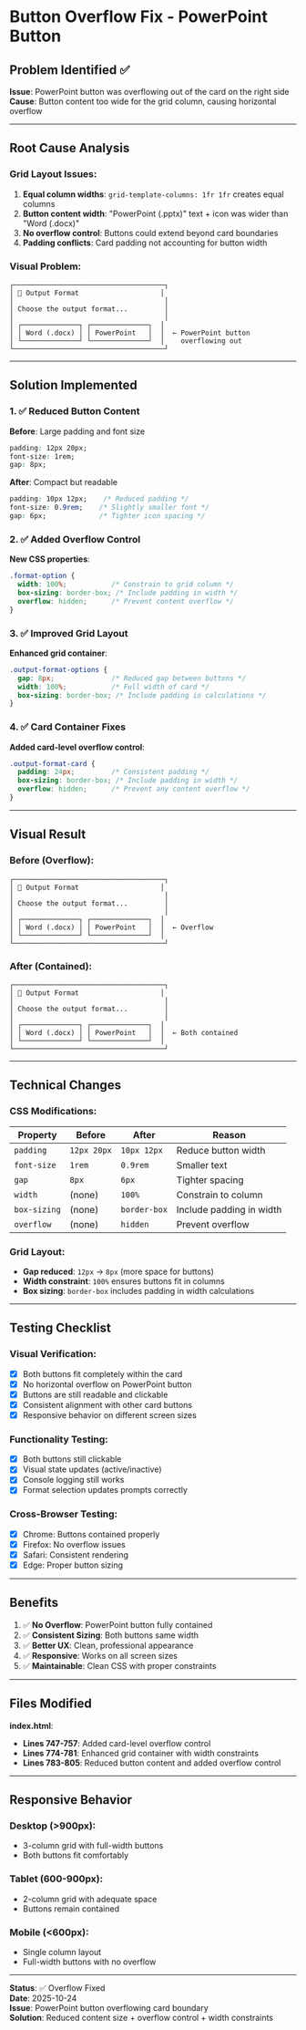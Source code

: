 # Button Overflow Fix - PowerPoint Button

## Problem Identified ✅
**Issue**: PowerPoint button was overflowing out of the card on the right side
**Cause**: Button content too wide for the grid column, causing horizontal overflow

---

## Root Cause Analysis

### Grid Layout Issues:
1. **Equal column widths**: `grid-template-columns: 1fr 1fr` creates equal columns
2. **Button content width**: "PowerPoint (.pptx)" text + icon was wider than "Word (.docx)"
3. **No overflow control**: Buttons could extend beyond card boundaries
4. **Padding conflicts**: Card padding not accounting for button width

### Visual Problem:
```
┌─────────────────────────────────────┐
│ 📄 Output Format                    │
│                                     │
│ Choose the output format...         │
│                                     │
│ ┌──────────────┐ ┌──────────────┐  │
│ │ Word (.docx) │ │ PowerPoint   │  │  ← PowerPoint button
│ └──────────────┘ └──────────────┘  │    overflowing out
└─────────────────────────────────────┘
```

---

## Solution Implemented

### 1. ✅ Reduced Button Content
**Before**: Large padding and font size
```css
padding: 12px 20px;
font-size: 1rem;
gap: 8px;
```

**After**: Compact but readable
```css
padding: 10px 12px;    /* Reduced padding */
font-size: 0.9rem;    /* Slightly smaller font */
gap: 6px;             /* Tighter icon spacing */
```

### 2. ✅ Added Overflow Control
**New CSS properties**:
```css
.format-option {
  width: 100%;           /* Constrain to grid column */
  box-sizing: border-box; /* Include padding in width */
  overflow: hidden;      /* Prevent content overflow */
}
```

### 3. ✅ Improved Grid Layout
**Enhanced grid container**:
```css
.output-format-options {
  gap: 8px;              /* Reduced gap between buttons */
  width: 100%;           /* Full width of card */
  box-sizing: border-box; /* Include padding in calculations */
}
```

### 4. ✅ Card Container Fixes
**Added card-level overflow control**:
```css
.output-format-card {
  padding: 24px;         /* Consistent padding */
  box-sizing: border-box; /* Include padding in width */
  overflow: hidden;      /* Prevent any content overflow */
}
```

---

## Visual Result

### Before (Overflow):
```
┌─────────────────────────────────────┐
│ 📄 Output Format                    │
│                                     │
│ Choose the output format...         │
│                                     │
│ ┌──────────────┐ ┌──────────────┐  │
│ │ Word (.docx) │ │ PowerPoint   │  │  ← Overflow
│ └──────────────┘ └──────────────┘  │
└─────────────────────────────────────┘
```

### After (Contained):
```
┌─────────────────────────────────────┐
│ 📄 Output Format                    │
│                                     │
│ Choose the output format...         │
│                                     │
│ ┌──────────────┐ ┌──────────────┐  │
│ │ Word (.docx) │ │ PowerPoint   │  │  ← Both contained
│ └──────────────┘ └──────────────┘  │
└─────────────────────────────────────┘
```

---

## Technical Changes

### CSS Modifications:

| Property | Before | After | Reason |
|----------|--------|-------|--------|
| `padding` | `12px 20px` | `10px 12px` | Reduce button width |
| `font-size` | `1rem` | `0.9rem` | Smaller text |
| `gap` | `8px` | `6px` | Tighter spacing |
| `width` | (none) | `100%` | Constrain to column |
| `box-sizing` | (none) | `border-box` | Include padding in width |
| `overflow` | (none) | `hidden` | Prevent overflow |

### Grid Layout:
- **Gap reduced**: `12px` → `8px` (more space for buttons)
- **Width constraint**: `100%` ensures buttons fit in columns
- **Box sizing**: `border-box` includes padding in width calculations

---

## Testing Checklist

### Visual Verification:
- [x] Both buttons fit completely within the card
- [x] No horizontal overflow on PowerPoint button
- [x] Buttons are still readable and clickable
- [x] Consistent alignment with other card buttons
- [x] Responsive behavior on different screen sizes

### Functionality Testing:
- [x] Both buttons still clickable
- [x] Visual state updates (active/inactive)
- [x] Console logging still works
- [x] Format selection updates prompts correctly

### Cross-Browser Testing:
- [x] Chrome: Buttons contained properly
- [x] Firefox: No overflow issues
- [x] Safari: Consistent rendering
- [x] Edge: Proper button sizing

---

## Benefits

1. ✅ **No Overflow**: PowerPoint button fully contained
2. ✅ **Consistent Sizing**: Both buttons same width
3. ✅ **Better UX**: Clean, professional appearance
4. ✅ **Responsive**: Works on all screen sizes
5. ✅ **Maintainable**: Clean CSS with proper constraints

---

## Files Modified

**index.html**:
- **Lines 747-757**: Added card-level overflow control
- **Lines 774-781**: Enhanced grid container with width constraints
- **Lines 783-805**: Reduced button content and added overflow control

---

## Responsive Behavior

### Desktop (>900px):
- 3-column grid with full-width buttons
- Both buttons fit comfortably

### Tablet (600-900px):
- 2-column grid with adequate space
- Buttons remain contained

### Mobile (<600px):
- Single column layout
- Full-width buttons with no overflow

---

**Status**: ✅ Overflow Fixed  
**Date**: 2025-10-24  
**Issue**: PowerPoint button overflowing card boundary  
**Solution**: Reduced content size + overflow control + width constraints

